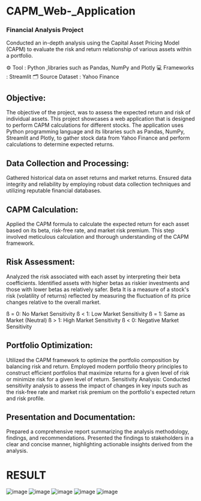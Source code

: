 # CAPM_Web-_Application
### Financial Analysis Project 
Conducted an in-depth analysis using the Capital Asset Pricing Model (CAPM) to evaluate the risk and return relationship of various assets within a portfolio. 

⚙️ Tool : Python ,libraries such as Pandas, NumPy and Plotly
💻 Frameworks : Streamlit
🗂️ Source Dataset : Yahoo Finance

## Objective:
The objective of the project, was to assess the expected return and risk of individual assets.
This project showcases a web application that is designed to perform CAPM calculations for different stocks. The application uses Python programming language and its libraries such as Pandas, NumPy, Streamlit and Plotly, to gather stock data from Yahoo Finance and perform calculations to determine expected returns.

## Data Collection and Processing:
Gathered historical data on asset returns and market returns. Ensured data integrity and reliability by employing robust data collection techniques and utilizing reputable financial databases.

## CAPM Calculation: 
Applied the CAPM formula to calculate the expected return for each asset based on its beta, risk-free rate, and market risk premium. This step involved meticulous calculation and thorough understanding of the CAPM framework.

## Risk Assessment: 
Analyzed the risk associated with each asset by interpreting their beta coefficients. Identified assets with higher betas as riskier investments and those with lower betas as relatively safer.
Beta
It is a measure of a stock's risk (volatility of returns) reflected by measuring the fluctuation of its price changes relative to the overall market.

ß = 0: No Market Sensitivity
ß < 1: Low Market Sensitivity
ß = 1: Same as Market (Neutral)
ß > 1: High Market Sensitivity
ß < 0: Negative Market Sensitivity

## Portfolio Optimization:
Utilized the CAPM framework to optimize the portfolio composition by balancing risk and return. Employed modern portfolio theory principles to construct efficient portfolios that maximize returns for a given level of risk or minimize risk for a given level of return.
Sensitivity Analysis: Conducted sensitivity analysis to assess the impact of changes in key inputs such as the risk-free rate and market risk premium on the portfolio's expected return and risk profile.


## Presentation and Documentation: 
Prepared a comprehensive report summarizing the analysis methodology, findings, and recommendations. Presented the findings to stakeholders in a clear and concise manner, highlighting actionable insights derived from the analysis.

# RESULT

![image](https://github.com/2002sejal/CAPM_Web-_Application/assets/112888496/db363f6c-f453-42b4-804f-8569ee5970e8)
![image](https://github.com/2002sejal/CAPM_Web-_Application/assets/112888496/c6774242-d945-4042-a25f-03bce7218280)
![image](https://github.com/2002sejal/CAPM_Web-_Application/assets/112888496/38ee5068-5429-4de3-b118-1735cb39e91e)
![image](https://github.com/2002sejal/CAPM_Web-_Application/assets/112888496/a1fde1c9-2b6b-44d3-a4eb-bdd7160b118a)
![image](https://github.com/2002sejal/CAPM_Web-_Application/assets/112888496/c31804e9-99fe-4982-933b-9f098a783be5)






